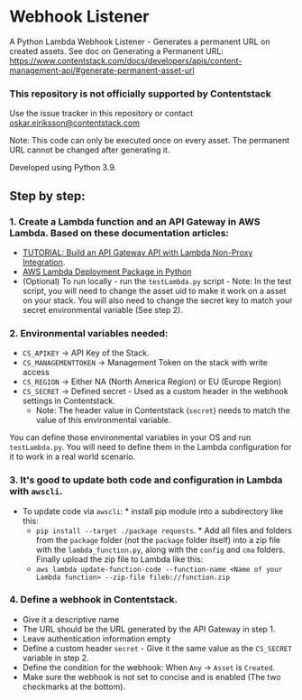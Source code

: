 # Webhook Listener
A Python Lambda Webhook Listener - Generates a permanent URL on created assets.
See doc on Generating a Permanent URL: https://www.contentstack.com/docs/developers/apis/content-management-api/#generate-permanent-asset-url

### This repository is not officially supported by Contentstack
Use the issue tracker in this repository or contact oskar.eiriksson@contentstack.com

Note: This code can only be executed once on every asset. The permanent URL cannot be changed after generating it.

Developed using Python 3.9.

## Step by step:
### **1.** Create a Lambda function and an API Gateway in AWS Lambda. Based on these documentation articles:
   * [TUTORIAL: Build an API Gateway API with Lambda Non-Proxy Integration](https://docs.aws.amazon.com/apigateway/latest/developerguide/getting-started-lambda-non-proxy-integration.html).
   * [AWS Lambda Deployment Package in Python](https://docs.aws.amazon.com/lambda/latest/dg/python-package.html)
   * (Optional) To run locally - run the `testLambda.py` script - Note: In the test script, you will need to change the asset uid to make it work on a asset on your stack. You will also need to change the secret key to match your secret environmental variable (See step 2).

 ### **2.** Environmental variables needed:
  * `CS_APIKEY` -> API Key of the Stack.
  * `CS_MANAGEMENTTOKEN` -> Management Token on the stack with write access
  * `CS_REGION` -> Either NA (North America Region) or EU (Europe Region)
  * `CS_SECRET` -> Defined secret - Used as a custom header in the webhook settings in Contentstack.
    * Note: The header value in Contentstack (`secret`) needs to match the value of this environmental variable.

You can define those environmental variables in your OS and run `testLambda.py`. You will need to define them in the Lambda configuration for it to work in a real world scenario.

### **3.** It's good to update both code and configuration in Lambda with `awscli`.
   * To update code via `awscli`:
    * install pip module into a subdirectory like this:
      * `pip install --target ./package requests`.
    * Add all files and folders from the `package` folder (not the `package` folder itself) into a zip file with the `lambda_function.py`, along with the `config` and `cma` folders. Finally upload the zip file to Lambda like this:
      * `aws lambda update-function-code --function-name <Name of your Lambda function> --zip-file fileb://function.zip`

### **4.** Define a webhook in Contentstack.
   * Give it a descriptive name
   * The URL should be the URL generated by the API Gateway in step 1.
   * Leave authentication information empty
   * Define a custom header `secret` - Give it the same value as the `CS_SECRET` variable in step 2.
   * Define the condition for the webhook: When `Any` -> `Asset` is `Created`.
   * Make sure the webhook is not set to concise and is enabled (The two checkmarks at the bottom).

